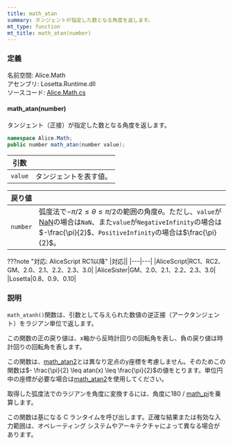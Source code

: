 ```yaml
---
title: math_atan
summary: タンジェントが指定した数となる角度を返します。
mt_type: function
mt_title: math_atan(number)
---
```


### 定義
名前空間: Alice.Math<br/>
アセンブリ: Losetta.Runtime.dll<br/>
ソースコード: [Alice.Math.cs](https://github.com/WSOFT-Project/Losetta/blob/master/Losetta.Runtime/Alice.Math.cs)

#### math_atan(number)

タンジェント（正接）が指定した数となる角度を返します。

```cs title="AliceScript"
namespace Alice.Math;
public number math_atan(number value);
```

|引数| |
|-|-|
|`value`|タンジェントを表す値。|

|戻り値| |
|-|-|
|`number`|弧度法で$-\pi/2\leq\theta\leq\pi/2$の範囲の角度$\theta$。ただし、`value`が[NaN](./math_isnan.md)の場合は`NaN`、また`value`が`NegativeInfinity`の場合は$-\frac{\pi}{2}$、`PositiveInfinity`の場合は$\frac{\pi}{2}$。|

???note "対応: AliceScript RC1以降"
    |対応||
    |---|---|
    |AliceScript|RC1、RC2、GM、2.0、2.1、2.2、2.3、3.0|
    |AliceSister|GM、2.0、2.1、2.2、2.3、3.0|
    |Losetta|0.8、0.9、0.10|

### 説明
`math_atanh()`関数は、引数として与えられた数値の逆正接（アークタンジェント）をラジアン単位で返します。

この関数の正の戻り値は、x軸から反時計回りの回転角を表し、負の戻り値は時計回りの回転角を表します。

この関数は、[math_atan2](./math_atan2.md)とは異なり定点のy座標を考慮しません。そのためこの関数は$- \frac{\pi}{2} \leq atan(x) \leq \frac{\pi}{2}$の値をとります。単位円中の座標が必要な場合は[math_atan2](./math_atan2.md)を使用してください。

取得した弧度法でのラジアンを角度に変換するには、角度に180 / [math_pi](./math_pi.md)を乗算します。

この関数は基になる C ランタイムを呼び出します。正確な結果または有効な入力範囲は、オペレーティング システムやアーキテクチャによって異なる場合があります。
